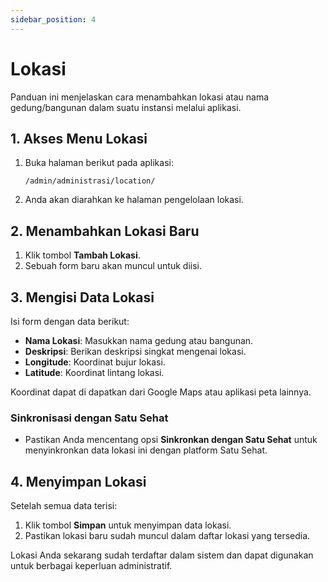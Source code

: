 ```yaml
---
sidebar_position: 4
---
```


# Lokasi

Panduan ini menjelaskan cara menambahkan lokasi atau nama gedung/bangunan dalam suatu instansi melalui aplikasi.

## 1. Akses Menu Lokasi

1. Buka halaman berikut pada aplikasi:
   ```
   /admin/administrasi/location/
   ```
2. Anda akan diarahkan ke halaman pengelolaan lokasi.

## 2. Menambahkan Lokasi Baru

1. Klik tombol **Tambah Lokasi**.
2. Sebuah form baru akan muncul untuk diisi.

## 3. Mengisi Data Lokasi

Isi form dengan data berikut:

- **Nama Lokasi**: Masukkan nama gedung atau bangunan.
- **Deskripsi**: Berikan deskripsi singkat mengenai lokasi.
- **Longitude**: Koordinat bujur lokasi.
- **Latitude**: Koordinat lintang lokasi.

Koordinat dapat di dapatkan dari Google Maps atau aplikasi peta lainnya.

### Sinkronisasi dengan Satu Sehat

- Pastikan Anda mencentang opsi **Sinkronkan dengan Satu Sehat** untuk menyinkronkan data lokasi ini dengan platform Satu Sehat.

## 4. Menyimpan Lokasi

Setelah semua data terisi:

1. Klik tombol **Simpan** untuk menyimpan data lokasi.
2. Pastikan lokasi baru sudah muncul dalam daftar lokasi yang tersedia.

Lokasi Anda sekarang sudah terdaftar dalam sistem dan dapat digunakan untuk berbagai keperluan administratif.

